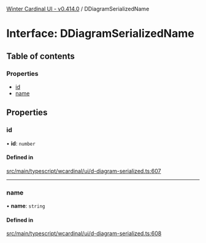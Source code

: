 [Winter Cardinal UI - v0.414.0](../index.md) / DDiagramSerializedName

# Interface: DDiagramSerializedName

## Table of contents

### Properties

- [id](DDiagramSerializedName.md#id)
- [name](DDiagramSerializedName.md#name)

## Properties

### id

• **id**: `number`

#### Defined in

[src/main/typescript/wcardinal/ui/d-diagram-serialized.ts:607](https://github.com/winter-cardinal/winter-cardinal-ui/blob/v0.414.0/src/main/typescript/wcardinal/ui/d-diagram-serialized.ts#L607)

___

### name

• **name**: `string`

#### Defined in

[src/main/typescript/wcardinal/ui/d-diagram-serialized.ts:608](https://github.com/winter-cardinal/winter-cardinal-ui/blob/v0.414.0/src/main/typescript/wcardinal/ui/d-diagram-serialized.ts#L608)
